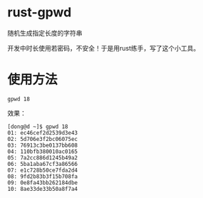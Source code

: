 # rust-gpwd
随机生成指定长度的字符串

开发中时长使用若密码，不安全！于是用rust练手，写了这个小工具。

# 使用方法
```
gpwd 18
```

效果：

```
[dong@d ~]$ gpwd 18
01: ec46cef2d2539d3e43
02: 5d706e3f2bc06075ec
03: 76913c3be0137bb608
04: 110bfb380010ac0165
05: 7a2cc886d1245b49a2
06: 5ba1aba67cf3a86566
07: e1c728b50ce7fda2d4
08: 9fd2b83b3f15b708fa
09: 0e8fa43bb262184dbe
10: 8ae33de33b50a8f7a4
```

